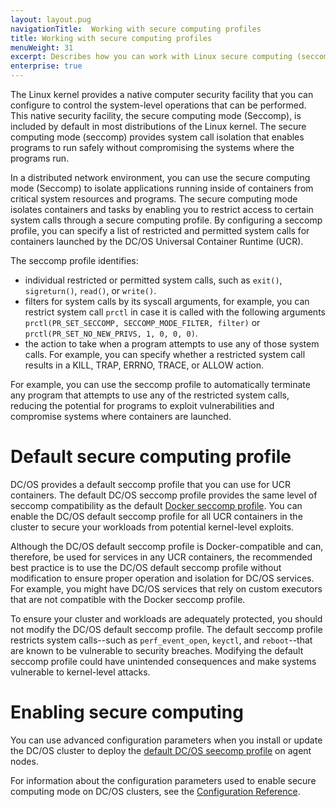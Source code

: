 ```yaml
---
layout: layout.pug
navigationTitle:  Working with secure computing profiles
title: Working with secure computing profiles
menuWeight: 31
excerpt: Describes how you can work with Linux secure computing (seccomp) profiles 
enterprise: true
---
```

<!-- The source repository for this topic is https://github.com/dcos/dcos-docs-site -->
The Linux kernel provides a native computer security facility that you can configure to control the system-level operations that can be performed. This native security facility, the secure computing mode (Seccomp), is included by default in most distributions of the Linux kernel. The secure computing mode (seccomp) provides system call isolation that enables programs to run safely without compromising the systems where the programs run.

In a distributed network environment, you can use the secure computing mode (Seccomp) to isolate applications running inside of containers from critical system resources and programs. The secure computing mode isolates containers and tasks by enabling you to restrict access to certain system calls through a secure computing profile. By configuring a seccomp profile, you can specify a list of restricted and permitted system calls for containers launched by the DC/OS Universal Container Runtime (UCR).

The seccomp profile identifies:
- individual restricted or permitted system calls, such as `exit()`, `sigreturn()`, `read()`, or `write()`.
- filters for system calls by its syscall arguments, for example, you can restrict system call `prctl` in case it is called with the following arguments `prctl(PR_SET_SECCOMP, SECCOMP_MODE_FILTER, filter)` or `prctl(PR_SET_NO_NEW_PRIVS, 1, 0, 0, 0)`.
- the action to take when a program attempts to use any of those system calls. For example, you can specify whether a restricted system call results in a KILL, TRAP, ERRNO, TRACE, or ALLOW action.

For example, you can use the seccomp profile to automatically terminate any program that attempts to use any of the restricted system calls, reducing the potential for programs to exploit vulnerabilities and compromise systems where containers are launched.

# Default secure computing profile
DC/OS provides a default seccomp profile that you can use for UCR containers. The default DC/OS seccomp profile provides the same level of seccomp compatibility as the default [Docker seccomp profile](https://docs.docker.com/engine/security/seccomp/). You can enable the DC/OS default seccomp profile for all UCR containers in the cluster to secure your workloads from potential kernel-level exploits.

Although the DC/OS default seccomp profile is Docker-compatible and can, therefore, be used for services in any UCR containers, the recommended best practice is to use the DC/OS default seccomp profile without modification to ensure proper operation and isolation for DC/OS services. For example, you might have DC/OS services that rely on custom executors that are not compatible with the Docker seccomp profile.

To ensure your cluster and workloads are adequately protected, you should not modify the DC/OS default seccomp profile. The default seccomp profile restricts system calls--such as `perf_event_open`, `keyctl`, and `reboot`--that are known to be vulnerable to security breaches. Modifying the default seccomp profile could have unintended consequences and make systems vulnerable to kernel-level attacks. 

# Enabling secure computing
You can use advanced configuration parameters when you install or update the DC/OS cluster to deploy the [default DC/OS seecomp profile](https://github.com/moby/moby/blob/v1.13.1/profiles/seccomp/default.json) on agent nodes.

For information about the configuration parameters used to enable secure computing mode on DC/OS clusters, see the [Configuration Reference](/1.13/installing/production/advanced-configuration/configuration-reference/).

<!-- Leaving out next sections as too low-level per Andrei Budnik 

# Secure computing isolator and filters
DC/OS provides support secure computing mode on Linux through the `linux/seccomp` isolator and seccomp filters. The DC/OS seccomp isolator for Linux implements filters by grouping system calls into a set of commands that are specifically denied (blacklist) and a set of command that are explicitly allowed (whitelist).

Seccomp filters reduce the attack surface of the Linux kernel by providing a mechanism for filtering of certain system calls. If you have agent nodes in the cluster with the Linux operating system, kernel version 3.5, or newer, you can use seccomp filters for containers launched using the DC/OS Universal Container Runtime (UCR) containers.

Seccomp filters are defined in seccomp profiles using JSON formatting similar to this [sample seccomp profile](http://mesos.apache.org/documentation/latest/examples/seccomp_default.json).

To support secure command execution for both UCR and Docker containers, the seccomp profile must include both the `pivot_root` system call and the `chroot` system call, in the `names` array. For example:

```bash
{
  "names": [
    "chroot",
    "pivot_root"
  ],
  "action": "SCMP_ACT_ALLOW",
  "args": [],
  "comment": "",
  "includes": {
    "caps": [
      "CAP_SYS_CHROOT"
    ]
  },
  "excludes": {}
},
```

# Configuring the agent for secure computing mode
You can add the DC/OS seccomp isolator `linux/seccomp` to an agent by setting the `--isolation` or `--mesos-seccomp-enabled` agent configuration option. You must have `root` privileges to install the seccomp isolator and seccomp filters to avoid the issues involved when using a user account without root-level privileges.

In addition to the `--isolation` or `--mesos-seccomp-enabled` option, you should configure the agent using the following settings:
- Use `--seccomp_config_dir` to specify the path to the directory containing seccomp profiles.
- Use `--mesos_seccomp_profile_name` to specify the default seccomp profile you want to apply by default for all DC/OS containers. The profile name must be relative to the `--seccomp_config_dir` path. If you don't specify this option, no default seccomp profile is defined and, therefore, no profile is applied by default.

The following illustrates how to start a DC/OS agent with secure computing mode enabled:

```bash
sudo mesos-agent --master=<master ip> --ip=<agent ip> --work_dir=/var/lib/mesos --isolation=linux/seccomp --seccomp_config_dir=/etc/mesos/seccomp --seccomp_profile_name=default.json
```

# Overriding the seccomp profile for a task
For maximum flexibility, you can configure tasks to override an agent’s default seccomp profile. To override an agent's seccomp profile, a task should declare the required profile in the `LinuxInfo` field of its `ContainerInfo`. For example, if the agent is launched with the default seccomp profile enabled, a framework can disable that profile for a particular task by setting an `unconfined` field in the corresponding `SeccompInfo`.
-->